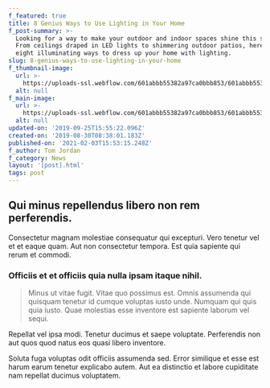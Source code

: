 ```yaml
---
f_featured: true
title: 8 Genius Ways to Use Lighting in Your Home
f_post-summary: >-
  Looking for a way to make your outdoor and indoor spaces shine this summer?
  From ceilings draped in LED lights to shimmering outdoor patios, here are
  eight illuminating ways to dress up your home with lighting.
slug: 8-genius-ways-to-use-lighting-in-your-home
f_thumbnail-image:
  url: >-
    https://uploads-ssl.webflow.com/601abbb55382a97ca0bbb853/601abbb55382a92d3abbba85_bola-bedroom-ft-v2_download.jpg
  alt: null
f_main-image:
  url: >-
    https://uploads-ssl.webflow.com/601abbb55382a97ca0bbb853/601abbb55382a92d3abbba85_bola-bedroom-ft-v2_download.jpg
  alt: null
updated-on: '2019-09-25T15:55:22.096Z'
created-on: '2019-08-30T08:38:01.183Z'
published-on: '2021-02-03T15:53:15.248Z'
f_author: Tom Jordan
f_category: News
layout: '[post].html'
tags: post
---
```


Qui minus repellendus libero non rem perferendis.
-------------------------------------------------

Consectetur magnam molestiae consequatur qui excepturi. Vero tenetur vel et et eaque quam. Aut non consectetur tempora. Est quia sapiente qui rerum et commodi.

### Officiis et et officiis quia nulla ipsam itaque nihil.

> Minus ut vitae fugit. Vitae quo possimus est. Omnis assumenda qui quisquam tenetur id cumque voluptas iusto unde. Numquam qui quis quia iusto. Quae molestias esse inventore est sapiente laborum vel sequi.

Repellat vel ipsa modi. Tenetur ducimus et saepe voluptate. Perferendis non aut quos quod natus eos quasi libero inventore.

Soluta fuga voluptas odit officiis assumenda sed. Error similique et esse est harum earum tenetur explicabo autem. Aut ea distinctio et labore cupiditate nam repellat ducimus voluptatem.

